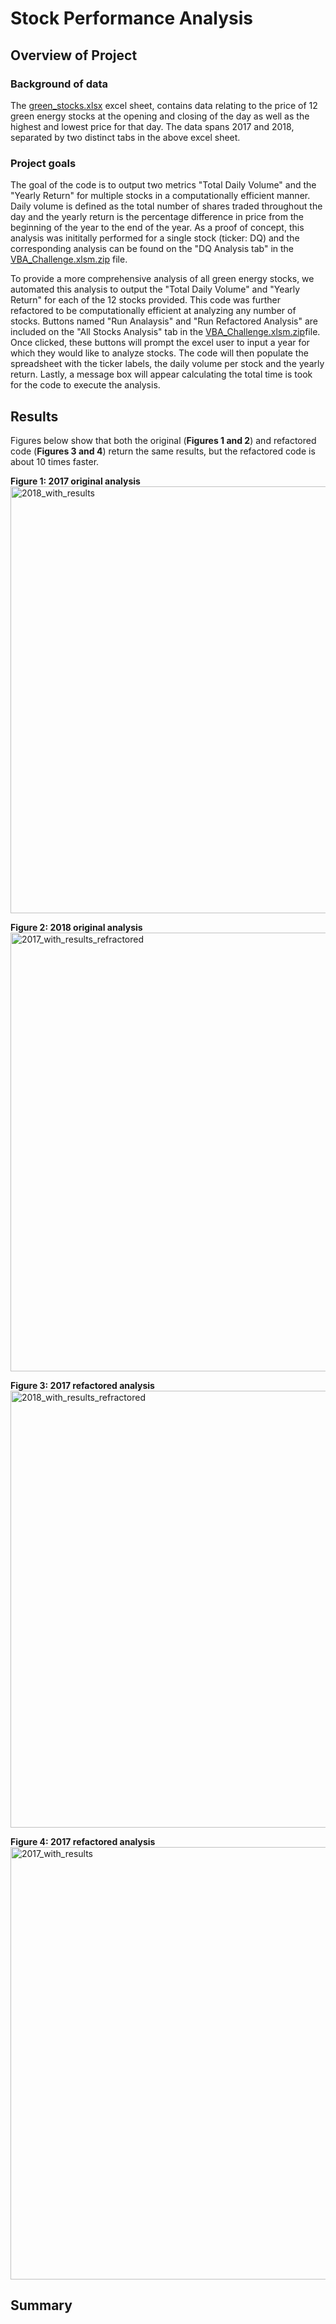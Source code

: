 # Stock Performance Analysis

## Overview of Project

### Background of data
The [green_stocks.xlsx](https://github.com/cgurbatri/stock-analysis/files/6411515/green_stocks.xlsx) excel sheet, contains data relating to the price of 12 green energy stocks at the opening and closing of the day as well as the highest and lowest price for that day. The data spans 2017 and 2018, separated by two distinct tabs in the above excel sheet.

### Project goals
The goal of the code is to output two metrics "Total Daily Volume" and the "Yearly Return" for multiple stocks in a computationally efficient manner. Daily volume is defined as the total number of shares traded throughout the day and the yearly return is the percentage difference in price from the beginning of the year to the end of the year. As a proof of concept, this analysis was inititally performed for a single stock (ticker: DQ) and the corresponding analysis can be found on the "DQ Analysis tab" in the [VBA_Challenge.xlsm.zip](https://github.com/cgurbatri/stock-analysis/files/6411538/VBA_Challenge.xlsm.zip) file. 

To provide a more comprehensive analysis of all green energy stocks, we automated this analysis to output the "Total Daily Volume" and "Yearly Return" for each of the 12 stocks provided. This code was further refactored to be computationally efficient at analyzing any number of stocks. Buttons named "Run Analaysis" and "Run Refactored Analysis" are included  on the "All Stocks Analysis" tab in the [VBA_Challenge.xlsm.zip](https://github.com/cgurbatri/stock-analysis/files/6411538/VBA_Challenge.xlsm.zip)file. Once clicked, these buttons will prompt the excel user to input a year for which they would like to analyze stocks. The code will then populate the spreadsheet with the ticker labels, the daily volume per stock and the yearly return. Lastly, a message box will appear calculating the total time is took for the code to execute the analysis. 

## Results
Figures below show that both the original (**Figures 1 and 2**) and refactored code (**Figures 3 and 4**) return the same results, but the refactored code is about 10 times faster.

**Figure 1: 2017 original analysis**
<img width="683" alt="2018_with_results" src="https://user-images.githubusercontent.com/45336910/116817281-83550100-ab33-11eb-88ab-b159841b528d.png">

**Figure 2: 2018 original analysis**
<img width="702" alt="2017_with_results_refractored" src="https://user-images.githubusercontent.com/45336910/116817286-8a7c0f00-ab33-11eb-9571-3d114b7b4e0c.png">

**Figure 3: 2017 refactored analysis**
<img width="699" alt="2018_with_results_refractored" src="https://user-images.githubusercontent.com/45336910/116817287-8cde6900-ab33-11eb-8c9d-009c31bacc4c.png">

**Figure 4: 2017 refactored analysis**
<img width="692" alt="2017_with_results" src="https://user-images.githubusercontent.com/45336910/116817264-76381200-ab33-11eb-9377-e4187ca7c852.png">



## Summary
